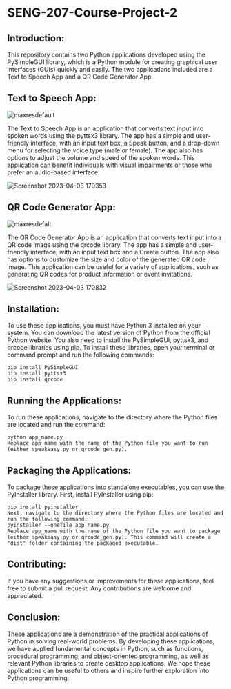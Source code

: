 # SENG-207-Course-Project-2

## Introduction:

This repository contains two Python applications developed using the PySimpleGUI library, which is a Python module for creating graphical user interfaces (GUIs) quickly and easily. The two applications included are a Text to Speech App and a QR Code Generator App.

## Text to Speech App:
![maxresdefault](https://user-images.githubusercontent.com/102630199/229580014-94cedcde-ce12-43c8-ad93-4f2eeb497685.jpg)

The Text to Speech App is an application that converts text input into spoken words using the pyttsx3 library. The app has a simple and user-friendly interface, with an input text box, a Speak button, and a drop-down menu for selecting the voice type (male or female). The app also has options to adjust the volume and speed of the spoken words. This application can benefit individuals with visual impairments or those who prefer an audio-based interface.

![Screenshot 2023-04-03 170353](https://user-images.githubusercontent.com/102630199/229579895-c69e4475-acf5-40c8-85bf-dc3a9a6ae1ea.jpg)

## QR Code Generator App:

![maxresdefalt](https://user-images.githubusercontent.com/102630199/229580109-7d5939f4-063f-487b-b213-80e1e0fb26de.jpg)


The QR Code Generator App is an application that converts text input into a QR code image using the qrcode library. The app has a simple and user-friendly interface, with an input text box and a Create button. The app also has options to customize the size and color of the generated QR code image. This application can be useful for a variety of applications, such as generating QR codes for product information or event invitations.

![Screenshot 2023-04-03 170832](https://user-images.githubusercontent.com/102630199/229580082-b54abf87-d38f-4d18-a9d0-c5ffcdc26942.jpg)

## Installation:

To use these applications, you must have Python 3 installed on your system. You can download the latest version of Python from the official Python website. You also need to install the PySimpleGUI, pyttsx3, and qrcode libraries using pip. To install these libraries, open your terminal or command prompt and run the following commands:

```
pip install PySimpleGUI
pip install pyttsx3
pip install qrcode
```

## Running the Applications:

To run these applications, navigate to the directory where the Python files are located and run the command:

```
python app_name.py
Replace app_name with the name of the Python file you want to run (either speakeasy.py or qrcode_gen.py).
```

## Packaging the Applications:

To package these applications into standalone executables, you can use the PyInstaller library. First, install PyInstaller using pip:

```
pip install pyinstaller
Next, navigate to the directory where the Python files are located and run the following command:
pyinstaller --onefile app_name.py
Replace app_name with the name of the Python file you want to package (either speakeasy.py or qrcode_gen.py). This command will create a "dist" folder containing the packaged executable.
```

## Contributing:

If you have any suggestions or improvements for these applications, feel free to submit a pull request. Any contributions are welcome and appreciated.


## Conclusion:

These applications are a demonstration of the practical applications of Python in solving real-world problems. By developing these applications, we have applied fundamental concepts in Python, such as functions, procedural programming, and object-oriented programming, as well as relevant Python libraries to create desktop applications. We hope these applications can be useful to others and inspire further exploration into Python programming.
